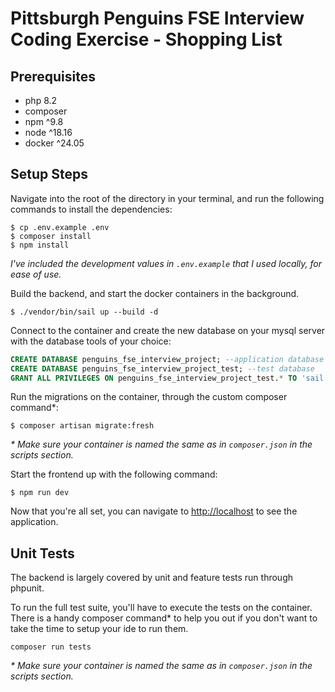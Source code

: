 # Pittsburgh Penguins FSE Interview Coding Exercise - Shopping List

## Prerequisites

* php 8.2
* composer
* npm ^9.8
* node ^18.16
* docker ^24.05

## Setup Steps

Navigate into the root of the directory in your terminal, and run the following commands to install the dependencies:

```shell
$ cp .env.example .env
$ composer install
$ npm install
```

_I've included the development values in `.env.example` that I used locally, for ease of use._

Build the backend, and start the docker containers in the background.
```shell
$ ./vendor/bin/sail up --build -d
```

Connect to the container and create the new database on your mysql server with the database tools of your choice:
```sql
CREATE DATABASE penguins_fse_interview_project; --application database
CREATE DATABASE penguins_fse_interview_project_test; --test database
GRANT ALL PRIVILEGES ON penguins_fse_interview_project_test.* TO 'sail'@'%'; -- so tests can be run by sail
```

Run the migrations on the container, through the custom composer command*:
```shell
$ composer artisan migrate:fresh
```
_* Make sure your container is named the same as in `composer.json` in the scripts section._


Start the frontend up with the following command:
```shell
$ npm run dev
```

Now that you're all set, you can navigate to [http://localhost](http://localhost) to see the application.

## Unit Tests

The backend is largely covered by unit and feature tests run through phpunit.

To run the full test suite, you'll have to execute the tests on the container.
There is a handy composer command* to help you out if you don't want to take 
the time to setup your ide to run them.

```shell
composer run tests
```

_* Make sure your container is named the same as in `composer.json` in the scripts section._
